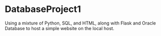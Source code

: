 # DatabaseProject1
 Using a mixture of Python, SQL, and HTML, along with Flask and Oracle Database to host a simple website on the local host.
